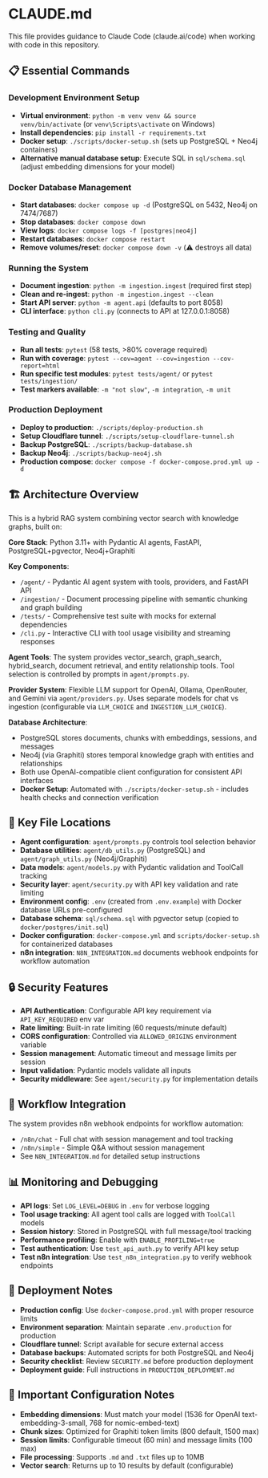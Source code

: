 # CLAUDE.md

This file provides guidance to Claude Code (claude.ai/code) when working with code in this repository.

## 📋 Essential Commands

### Development Environment Setup
- **Virtual environment**: `python -m venv venv && source venv/bin/activate` (or `venv\Scripts\activate` on Windows)
- **Install dependencies**: `pip install -r requirements.txt`
- **Docker setup**: `./scripts/docker-setup.sh` (sets up PostgreSQL + Neo4j containers)
- **Alternative manual database setup**: Execute SQL in `sql/schema.sql` (adjust embedding dimensions for your model)

### Docker Database Management
- **Start databases**: `docker compose up -d` (PostgreSQL on 5432, Neo4j on 7474/7687)
- **Stop databases**: `docker compose down`
- **View logs**: `docker compose logs -f [postgres|neo4j]`
- **Restart databases**: `docker compose restart`
- **Remove volumes/reset**: `docker compose down -v` (⚠️ destroys all data)

### Running the System
- **Document ingestion**: `python -m ingestion.ingest` (required first step)
- **Clean and re-ingest**: `python -m ingestion.ingest --clean`
- **Start API server**: `python -m agent.api` (defaults to port 8058)
- **CLI interface**: `python cli.py` (connects to API at 127.0.0.1:8058)

### Testing and Quality
- **Run all tests**: `pytest` (58 tests, >80% coverage required)
- **Run with coverage**: `pytest --cov=agent --cov=ingestion --cov-report=html`
- **Run specific test modules**: `pytest tests/agent/` or `pytest tests/ingestion/`
- **Test markers available**: `-m "not slow"`, `-m integration`, `-m unit`

### Production Deployment
- **Deploy to production**: `./scripts/deploy-production.sh`
- **Setup Cloudflare tunnel**: `./scripts/setup-cloudflare-tunnel.sh`
- **Backup PostgreSQL**: `./scripts/backup-database.sh`
- **Backup Neo4j**: `./scripts/backup-neo4j.sh`
- **Production compose**: `docker compose -f docker-compose.prod.yml up -d`

## 🏗 Architecture Overview

This is a hybrid RAG system combining vector search with knowledge graphs, built on:

**Core Stack**: Python 3.11+ with Pydantic AI agents, FastAPI, PostgreSQL+pgvector, Neo4j+Graphiti

**Key Components**:
- `/agent/` - Pydantic AI agent system with tools, providers, and FastAPI API
- `/ingestion/` - Document processing pipeline with semantic chunking and graph building
- `/tests/` - Comprehensive test suite with mocks for external dependencies
- `/cli.py` - Interactive CLI with tool usage visibility and streaming responses

**Agent Tools**: The system provides vector_search, graph_search, hybrid_search, document retrieval, and entity relationship tools. Tool selection is controlled by prompts in `agent/prompts.py`.

**Provider System**: Flexible LLM support for OpenAI, Ollama, OpenRouter, and Gemini via `agent/providers.py`. Uses separate models for chat vs ingestion (configurable via `LLM_CHOICE` and `INGESTION_LLM_CHOICE`).

**Database Architecture**:
- PostgreSQL stores documents, chunks with embeddings, sessions, and messages
- Neo4j (via Graphiti) stores temporal knowledge graph with entities and relationships
- Both use OpenAI-compatible client configuration for consistent API interfaces
- **Docker Setup**: Automated with `./scripts/docker-setup.sh` - includes health checks and connection verification

## 📁 Key File Locations

- **Agent configuration**: `agent/prompts.py` controls tool selection behavior
- **Database utilities**: `agent/db_utils.py` (PostgreSQL) and `agent/graph_utils.py` (Neo4j/Graphiti)
- **Data models**: `agent/models.py` with Pydantic validation and ToolCall tracking
- **Security layer**: `agent/security.py` with API key validation and rate limiting
- **Environment config**: `.env` (created from `.env.example`) with Docker database URLs pre-configured
- **Database schema**: `sql/schema.sql` with pgvector setup (copied to `docker/postgres/init.sql`)
- **Docker configuration**: `docker-compose.yml` and `scripts/docker-setup.sh` for containerized databases
- **n8n integration**: `N8N_INTEGRATION.md` documents webhook endpoints for workflow automation

## 🔒 Security Features

- **API Authentication**: Configurable API key requirement via `API_KEY_REQUIRED` env var
- **Rate limiting**: Built-in rate limiting (60 requests/minute default)
- **CORS configuration**: Controlled via `ALLOWED_ORIGINS` environment variable
- **Session management**: Automatic timeout and message limits per session
- **Input validation**: Pydantic models validate all inputs
- **Security middleware**: See `agent/security.py` for implementation details

## 🔄 Workflow Integration

The system provides n8n webhook endpoints for workflow automation:
- `/n8n/chat` - Full chat with session management and tool tracking
- `/n8n/simple` - Simple Q&A without session management
- See `N8N_INTEGRATION.md` for detailed setup instructions

## 📊 Monitoring and Debugging

- **API logs**: Set `LOG_LEVEL=DEBUG` in `.env` for verbose logging
- **Tool usage tracking**: All agent tool calls are logged with `ToolCall` models
- **Session history**: Stored in PostgreSQL with full message/tool tracking
- **Performance profiling**: Enable with `ENABLE_PROFILING=true`
- **Test authentication**: Use `test_api_auth.py` to verify API key setup
- **Test n8n integration**: Use `test_n8n_integration.py` to verify webhook endpoints

## 🚀 Deployment Notes

- **Production config**: Use `docker-compose.prod.yml` with proper resource limits
- **Environment separation**: Maintain separate `.env.production` for production
- **Cloudflare tunnel**: Script available for secure external access
- **Database backups**: Automated scripts for both PostgreSQL and Neo4j
- **Security checklist**: Review `SECURITY.md` before production deployment
- **Deployment guide**: Full instructions in `PRODUCTION_DEPLOYMENT.md`

## 📝 Important Configuration Notes

- **Embedding dimensions**: Must match your model (1536 for OpenAI text-embedding-3-small, 768 for nomic-embed-text)
- **Chunk sizes**: Optimized for Graphiti token limits (800 default, 1500 max)
- **Session limits**: Configurable timeout (60 min) and message limits (100 max)
- **File processing**: Supports `.md` and `.txt` files up to 10MB
- **Vector search**: Returns up to 10 results by default (configurable)